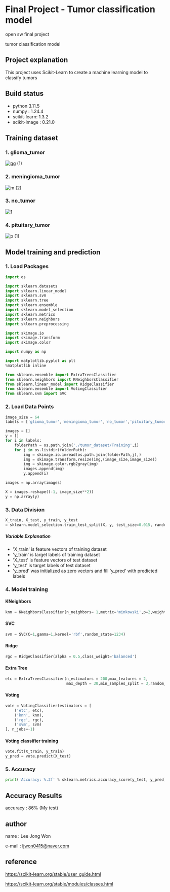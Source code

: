 # Final Project - Tumor classification model
open sw final project

tumor classification model

## Project explanation
This project uses Scikit-Learn to create a machine learning model to classify tumors

## Build status
- python 3.11.5
- numpy : 1.24.4
- scikit-learn: 1.3.2
- scikit-image : 0.21.0

## Training dataset
### 1. glioma_tumor
![gg (1)](https://github.com/Jongwon822/Jongwon_Final/assets/147024868/c926ec7c-235c-48ff-9110-7f8ecf071ace)
### 2. meningioma_tumor
![m (2)](https://github.com/Jongwon822/Jongwon_Final/assets/147024868/10af03d9-13d2-4223-aa0c-483e141720af)
### 3. no_tumor
![1](https://github.com/Jongwon822/Jongwon_Final/assets/147024868/a7c7171d-a4ce-4615-85a9-bfe56824e0dc)
### 4. pituitary_tumor
![p (1)](https://github.com/Jongwon822/Jongwon_Final/assets/147024868/886e39bc-6132-454b-a903-d89ff2ed4bb4)

## Model training and prediction

### 1. Load Packages
```python
import os

import sklearn.datasets
import sklearn.linear_model
import sklearn.svm
import sklearn.tree
import sklearn.ensemble
import sklearn.model_selection
import sklearn.metrics
import sklearn.neighbors
import sklearn.preprocessing

import skimage.io
import skimage.transform
import skimage.color

import numpy as np

import matplotlib.pyplot as plt 
%matplotlib inline

from sklearn.ensemble import ExtraTreesClassifier
from sklearn.neighbors import KNeighborsClassifier
from sklearn.linear_model import RidgeClassifier
from sklearn.ensemble import VotingClassifier
from sklearn.svm import SVC
```

### 2. Load Data Points
```python
image_size = 64
labels = ['glioma_tumor','meningioma_tumor','no_tumor','pituitary_tumor']

images = []
y = []
for i in labels:
    folderPath = os.path.join('./tumor_dataset/Training',i)
    for j in os.listdir(folderPath):
        img = skimage.io.imread(os.path.join(folderPath,j),)
        img = skimage.transform.resize(img,(image_size,image_size))
        img = skimage.color.rgb2gray(img)
        images.append(img)
        y.append(i)

images = np.array(images)

X = images.reshape((-1, image_size**2))
y = np.array(y)
```

### 3. Data Division
```python
X_train, X_test, y_train, y_test
= sklearn.model_selection.train_test_split(X, y, test_size=0.015, random_state=0)
```
##### Variable Explanation
- 'X_train' is feature vectors of training dataset
- 'y_train' is target labels of training dataset
- 'X_test' is feature vectors of test dataset
- 'y_test' is target labels of test dataset
- 'y_pred' was initialized as zero vectors and fill 'y_pred' with predicted labels

### 4. Model training
#### KNeighbors
```python
knn = KNeighborsClassifier(n_neighbors= 1,metric='minkowski',p=2,weights='distance',n_jobs=-1)
```

#### SVC
```python
svm = SVC(C=1,gamma=1,kernel='rbf',random_state=1234)
```

#### Ridge
```python
rgc = RidgeClassifier(alpha = 0.5,class_weight='balanced')
```

#### Extra Tree
```python
etc = ExtraTreesClassifier(n_estimators = 200,max_features = 2,
                           max_depth = 30,min_samples_split = 3,random_state = 1034,n_jobs = -1)
```

#### Voting
```python
vote = VotingClassifier(estimators = [
    ('etc', etc),
    ('knn', knn),
    ('rgc', rgc),
    ('svm', svm)
], n_jobs=-1)
```

#### Voting classifier training
```python
vote.fit(X_train, y_train)
y_pred = vote.predict(X_test)
```

### 5. Accuracy
```python
print('Accuracy: %.2f' % sklearn.metrics.accuracy_score(y_test, y_pred))
```

## Accuracy Results
accuracy : 86% (My test)

## author
name : Lee Jong Won

e-mail : ljwon0415@naver.com

## reference
https://scikit-learn.org/stable/user_guide.html

https://scikit-learn.org/stable/modules/classes.html
